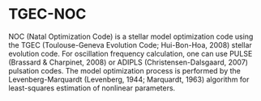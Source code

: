 # TGEC-NOC
NOC (Natal Optimization Code) is a stellar model optimization code using the TGEC (Toulouse-Geneva Evolution Code; Hui-Bon-Hoa, 2008) stellar evolution code. For oscillation frequency calculation, one can use PULSE (Brassard & Charpinet, 2008) or ADIPLS (Christensen-Dalsgaard, 2007) pulsation codes. The model optimization process is performed by the Levenberg-Marquardt (Levenberg, 1944; Marquardt, 1963) algorithm for least-squares estimation of nonlinear parameters.
